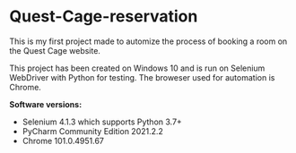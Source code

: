# Quest-Cage-reservation
This is my first project made to automize the process of booking a room on the Quest Cage website.

This project has been created on Windows 10 and is run on Selenium WebDriver with Python for testing. The broweser used for automation is Chrome.

**Software versions:**
- Selenium 4.1.3 which supports Python 3.7+
- PyCharm Community Edition 2021.2.2
- Chrome 101.0.4951.67
